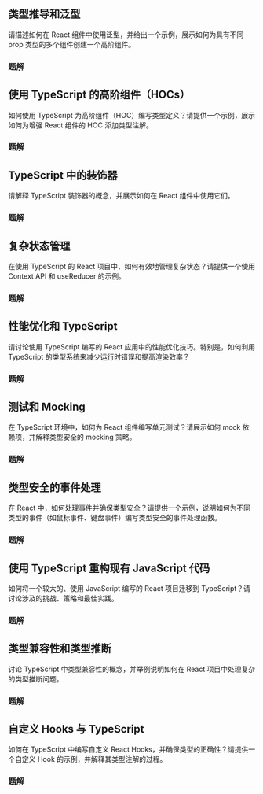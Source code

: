 ## 类型推导和泛型
请描述如何在 React 组件中使用泛型，并给出一个示例，展示如何为具有不同 prop 类型的多个组件创建一个高阶组件。
### 题解


## 使用 TypeScript 的高阶组件（HOCs）
如何使用 TypeScript 为高阶组件（HOC）编写类型定义？请提供一个示例，展示如何为增强 React 组件的 HOC 添加类型注解。
### 题解


## TypeScript 中的装饰器
请解释 TypeScript 装饰器的概念，并展示如何在 React 组件中使用它们。
### 题解


## 复杂状态管理
在使用 TypeScript 的 React 项目中，如何有效地管理复杂状态？请提供一个使用 Context API 和 useReducer 的示例。
### 题解


## 性能优化和 TypeScript
请讨论使用 TypeScript 编写的 React 应用中的性能优化技巧。特别是，如何利用 TypeScript 的类型系统来减少运行时错误和提高渲染效率？
### 题解


## 测试和 Mocking
在 TypeScript 环境中，如何为 React 组件编写单元测试？请展示如何 mock 依赖项，并解释类型安全的 mocking 策略。
### 题解


## 类型安全的事件处理
在 React 中，如何处理事件并确保类型安全？请提供一个示例，说明如何为不同类型的事件（如鼠标事件、键盘事件）编写类型安全的事件处理函数。
### 题解


## 使用 TypeScript 重构现有 JavaScript 代码
如何将一个较大的、使用 JavaScript 编写的 React 项目迁移到 TypeScript？请讨论涉及的挑战、策略和最佳实践。
### 题解


## 类型兼容性和类型推断
讨论 TypeScript 中类型兼容性的概念，并举例说明如何在 React 项目中处理复杂的类型推断问题。
### 题解


## 自定义 Hooks 与 TypeScript
如何在 TypeScript 中编写自定义 React Hooks，并确保类型的正确性？请提供一个自定义 Hook 的示例，并解释其类型注解的过程。
### 题解

